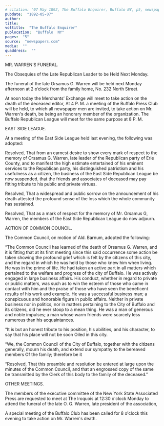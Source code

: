 ```yaml
---
# citation: "07 May 1892, The Buffalo Enquirer, Buffalo NY, p5, newspapers.com."
pubdate:  "1892-05-07"
author: 
title: 
voltitle:  "The Buffalo Enquirer"
publocation:  "Buffalo  NY"
pages:  "5"
source:  "newspapers.com"
media:  ""
quaddress:  ""
---
```

MR. WARREN’S FUNERAL. 

The Obsequies of the Late Republican Leader to be Held Next Monday. 

The funeral of the late Orsamus G. Warren will be held next Monday afternoon at 2 o’clock from the family home, No. 232 North Street. 

At noon today the Merchants’ Exchange will meet to take action on the death of the deceased editor, At 4 P. M. a meeting of the Buffalo Press Club will be held, to which all newspaper men are invited, to take action on Mr. Warren's death, be being an honorary member of the organization. The Buffalo Republican League will meet for the same purpose at 8 P. M. 

EAST SIDE LEAGUE. 

At a meeting of the East Side League held last evening, the following was adopted: 

Resolved, That from an earnest desire to show every mark of respect to the memory of Orsamus G. Warren, late leader of the Republican party of Erie County, and to manifest the high estimate entertained of his eminent services to the Republican party, his distinguished patriotism and his usefulness as a citizen, the business of the East Side Republican League be now suspended, that the friends and associates of deceased may pay fitting tribute to his public and private virtues. 

Resolved, That a widespread and public sorrow on the announcement of his death attested the profound sense of the loss which the whole community has sustained. 

Resolved, That as a mark of respect for the memory of Mr. Orsamus G, Warren, the members of the East Side Republican League do now adjourn. 

ACTION OF COMMON COUNCIL. 

The Common Council, on motion of Ald. Barnum, adopted the following: 

“The Common Council has learned of the death of Orsamus G. Warren, and it is fitting that at its first meeting since this said occurrence some action be taken showing the profound grief which is felt by the citizens of this city, and the regard in which he was held by those who knew him when living. He was in the prime of life. He had taken an active part in all matters which pertained to the welfare and progress of the city of Buffalo. He was actively engaged in large business affairs. His conduct, whether in regard to private or public matters, was such as to win the esteem of those who came in contact with him and the praise of those who have seen the beneficent results of his work and example. He was a successful business man; a conspicuous and honorable figure in public affairs. Neither in private business nor in politics, nor in matters pertaining to the City of Buffalo and its citizens, did he ever stoop to a mean thing. He was a man of generous and noble impulses; a man whose warm friends were scarcely less numerous than his acquaintances. 

“It is but an honest tribute to his position, his abilities, and his character, to say that his place will not be soon Oiled in this city. 

“We, the Common Council of the City of Buffalo, together with the citizens generally, mourn his death, and extend our sympathy to the bereaved members Of the family; therefore be it

“Resolved, That this preamble and resolution be entered at large upon the minutes of the Common Council, and that an engrossed copy of the same be transmitted by the Clerk of this body to the family of the deceased.” 

OTHER MEETINGS. 

The members of the executive committee of the New York State Associated Press are requested to meet at The Iroquois at 12:30 o'clock Monday to attend the funeral of the late O. G. Warren, late president of the association, 

A special meeting of the Buffalo Club has been called for 8 o'clock this evening to take action on Mr. Warren's death. 

